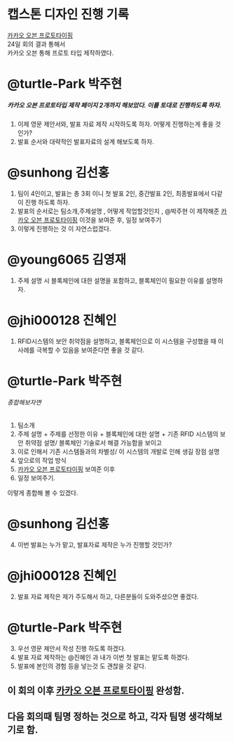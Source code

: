 # 캡스톤 디자인 진행 기록

[카카오 오븐 프로토타이핑]  
24일 회의 결과 통해서  
카카오 오븐 통해 프로토 타입 제작하였다.  

@turtle-Park 박주현 
==============================

##### 카카오 오븐 프로토타입 제작 페이지 2개까지 해보았다. 이를 토대로 진행하도록 하자.

  1. 이제 영문 제안서와, 발표 자료 제작 시작하도록 하자. 어떻게 진행하는게 좋을 것 인가?
  2. 발표 순서와 대략적인 발표자료의 설계 해보도록 하자.

@sunhong 김선홍 
========================


  1. 팀이 4인이고, 발표는 총 3회 이니 첫 발표 2인, 중간발표 2인, 최종발표에서 다같이 진행 하도록 하자.
  2. 발표의 순서로는 팀소개,주제설명 , 어떻게 작업할것인지 , @박주현 이 제작해준 [카카오 오븐 프로토타이핑] 이것을 보여준 후, 일정 보여주기
  3. 이렇게 진행하는 것 이 자연스럽겠다.
    
    
@young6065 김영재 
========================

  1. 주제 설명 시 블록체인에 대한 설명을 포함하고, 블록체인이 필요한 이유를 설명하자.
    
@jhi000128 진혜인 
========================

  1. RFID시스템의 보안 취약점을 설명하고, 블록체인으로 이 시스템을 구성했을 때 이 사례를 극복할 수 있음을 보여준다면 좋을 것 같다.
    
    
@turtle-Park 박주현
===================

 ###### 종합해보자면
 
  1. 팀소개
  2. 주제 설명
    + 주제를 선정한 이유
    + 블록체인에 대한 설명
    + 기존 RFID 시스템의 보안 취약점 설명/ 블록체인 기술로서 해결 가능함을 보이고
  3. 이로 인해서 기존 시스템들과의 차별성/ 이 시스템의 개발로 인해 생길 장점 설명
  4. 앞으로의 작업 방식
  5. [카카오 오븐 프로토타이핑] 보여준 이후
  6. 일정 보여주기.
    
이렇게 종합해 볼 수 있겠다.
 
 
 @sunhong 김선홍 
========================

  4. 이번 발표는 누가 맡고, 발표자료 제작은 누가 진행할 것인가?


@jhi000128 진혜인 
========================
  
  2. 발표 자료 제작은 제가 주도해서 하고, 다른분들이 도와주셨으면 좋겠다.
 
@turtle-Park 박주현
===================

  3. 우선 영문 제안서 작성 진행 하도록 하겠다.
  4. 발표 자료 제작하는 @진혜인 과 내가 이번 첫 발표는 맡도록 하겠다.
  5. 발표에 본인의 경험 등을 넣는것 도 괜찮을 것 같다.




## 이 회의 이후 [카카오 오븐 프로토타이핑] 완성함.
## 다음 회의때 팀명 정하는 것으로 하고, 각자 팀명 생각해보기로 함.


    
[카카오 오븐 프로토타이핑]: https://ovenapp.io/view/rwuzwLWP3AUdXsjsq8wN1XWQSCIn32vk/D1oV1

